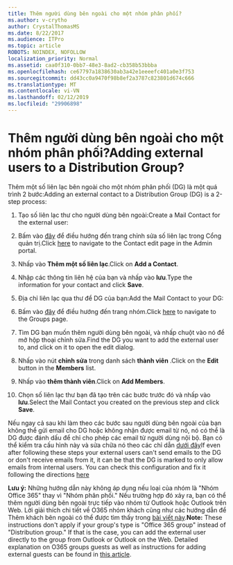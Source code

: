 ```yaml
---
title: Thêm người dùng bên ngoài cho một nhóm phân phối?
ms.author: v-crytho
author: CrystalThomasMS
ms.date: 8/22/2017
ms.audience: ITPro
ms.topic: article
ROBOTS: NOINDEX, NOFOLLOW
localization_priority: Normal
ms.assetid: caa0f310-0bb7-48e3-8ad2-cb358b53bbba
ms.openlocfilehash: ce67797a1838630ab3a42e1eeeefc401a0e3f753
ms.sourcegitcommit: dd43cc0a9470f98b8ef2a3787c823801d674c666
ms.translationtype: MT
ms.contentlocale: vi-VN
ms.lasthandoff: 02/12/2019
ms.locfileid: "29906898"
---
```

# <a name="adding-external-users-to-a-distribution-group"></a><span data-ttu-id="22e1b-102">Thêm người dùng bên ngoài cho một nhóm phân phối?</span><span class="sxs-lookup"><span data-stu-id="22e1b-102">Adding external users to a Distribution Group?</span></span>

<span data-ttu-id="22e1b-103">Thêm một số liên lạc bên ngoài cho một nhóm phân phối (DG) là một quá trình 2 bước:</span><span class="sxs-lookup"><span data-stu-id="22e1b-103">Adding an external contact to a Distribution Group (DG) is a 2-step process:</span></span>
  
1. <span data-ttu-id="22e1b-104">Tạo số liên lạc thư cho người dùng bên ngoài:</span><span class="sxs-lookup"><span data-stu-id="22e1b-104">Create a Mail Contact for the external user:</span></span>
    
1. <span data-ttu-id="22e1b-105">Bấm vào [đây](https://admin.microsoft.com/adminportal/home#/Contact) để điều hướng đến trang chỉnh sửa số liên lạc trong Cổng quản trị.</span><span class="sxs-lookup"><span data-stu-id="22e1b-105">Click [here](https://admin.microsoft.com/adminportal/home#/Contact) to navigate to the Contact edit page in the Admin portal.</span></span> 
    
2. <span data-ttu-id="22e1b-106">Nhấp vào **Thêm một số liên lạc**.</span><span class="sxs-lookup"><span data-stu-id="22e1b-106">Click on **Add a Contact**.</span></span>
    
3. <span data-ttu-id="22e1b-107">Nhập các thông tin liên hệ của bạn và nhấp vào **lưu**.</span><span class="sxs-lookup"><span data-stu-id="22e1b-107">Type the information for your contact and click **Save**.</span></span>
    
2. <span data-ttu-id="22e1b-108">Địa chỉ liên lạc qua thư để DG của bạn:</span><span class="sxs-lookup"><span data-stu-id="22e1b-108">Add the Mail Contact to your DG:</span></span>
    
1. <span data-ttu-id="22e1b-109">Bấm vào [đây](https://admin.microsoft.com/adminportal/home#/groups) để điều hướng đến trang nhóm.</span><span class="sxs-lookup"><span data-stu-id="22e1b-109">Click [here](https://admin.microsoft.com/adminportal/home#/groups) to navigate to the Groups page.</span></span> 
    
2. <span data-ttu-id="22e1b-110">Tìm DG bạn muốn thêm người dùng bên ngoài, và nhấp chuột vào nó để mở hộp thoại chỉnh sửa.</span><span class="sxs-lookup"><span data-stu-id="22e1b-110">Find the DG you want to add the external user to, and click on it to open the edit dialog.</span></span>
    
3. <span data-ttu-id="22e1b-111">Nhấp vào nút **chỉnh sửa** trong danh sách **thành viên** .</span><span class="sxs-lookup"><span data-stu-id="22e1b-111">Click on the **Edit** button in the **Members** list.</span></span> 
    
4. <span data-ttu-id="22e1b-112">Nhấp vào **thêm thành viên**.</span><span class="sxs-lookup"><span data-stu-id="22e1b-112">Click on **Add Members**.</span></span>
    
5. <span data-ttu-id="22e1b-113">Chọn số liên lạc thư bạn đã tạo trên các bước trước đó và nhấp vào **lưu**.</span><span class="sxs-lookup"><span data-stu-id="22e1b-113">Select the Mail Contact you created on the previous step and click **Save**.</span></span>
    
<span data-ttu-id="22e1b-p101">Nếu ngay cả sau khi làm theo các bước sau người dùng bên ngoài của bạn không thể gửi email cho DG hoặc không nhận được email từ nó, nó có thể là DG được đánh dấu để chỉ cho phép các email từ người dùng nội bộ. Bạn có thể kiểm tra cấu hình này và sửa chữa nó theo các chỉ dẫn [dưới đây](https://support.office.com/article/Fix-email-delivery-issues-for-error-code-5-7-133-in-Office-365-991abc19-7756-438f-abcb-39f69b80f284.aspx)</span><span class="sxs-lookup"><span data-stu-id="22e1b-p101">If even after following these steps your external users can't send emails to the DG or don't receive emails from it, it can be that the DG is marked to only allow emails from internal users. You can check this configuration and fix it following the directions [here](https://support.office.com/article/Fix-email-delivery-issues-for-error-code-5-7-133-in-Office-365-991abc19-7756-438f-abcb-39f69b80f284.aspx)</span></span>
  
 <span data-ttu-id="22e1b-p102">**Lưu ý:** Những hướng dẫn này không áp dụng nếu loại của nhóm là "Nhóm Office 365" thay vì "Nhóm phân phối." Nếu trường hợp đó xảy ra, bạn có thể thêm người dùng bên ngoài trực tiếp vào nhóm từ Outlook hoặc Outlook trên Web. Lời giải thích chi tiết về O365 nhóm khách cũng như các hướng dẫn để Thêm khách bên ngoài có thể được tìm thấy trong [bài viết này](https://support.office.com/article/Guest-access-in-Office-365-Groups-bfc7a840-868f-4fd6-a390-f347bf51aff6.aspx).</span><span class="sxs-lookup"><span data-stu-id="22e1b-p102">**Note:** These instructions don't apply if your group's type is "Office 365 group" instead of "Distribution group." If that is the case, you can add the external user directly to the group from Outlook or Outlook on the Web. Detailed explanation on O365 groups guests as well as instructions for adding external guests can be found in [this article](https://support.office.com/article/Guest-access-in-Office-365-Groups-bfc7a840-868f-4fd6-a390-f347bf51aff6.aspx).</span></span>
  


